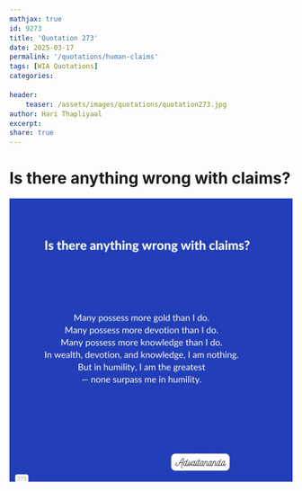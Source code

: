 ```yaml
---
mathjax: true
id: 9273
title: 'Quotation 273'
date: 2025-03-17
permalink: '/quotations/human-claims'
tags: [WIA Quotations] 
categories: 

header:
    teaser: /assets/images/quotations/quotation273.jpg
author: Hari Thapliyaal 
excerpt:
share: true 
---
```


# Is there anything wrong with claims?

![Is there anything wrong with claims?](/assets/images/quotations/quotation273.jpg)
